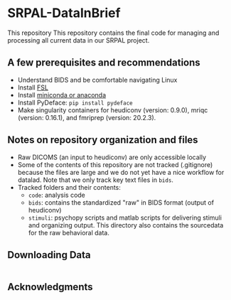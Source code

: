 # SRPAL-DataInBrief
This repository This repository contains the final code for managing and processing all current data in our SRPAL project.

## A few prerequisites and recommendations
- Understand BIDS and be comfortable navigating Linux
- Install [FSL](https://fsl.fmrib.ox.ac.uk/fsl/fslwiki/FslInstallation)
- Install [miniconda or anaconda](https://stackoverflow.com/questions/45421163/anaconda-vs-miniconda)
- Install PyDeface: `pip install pydeface`
- Make singularity containers for heudiconv (version: 0.9.0), mriqc (version: 0.16.1), and fmriprep (version: 20.2.3).


## Notes on repository organization and files
- Raw DICOMS (an input to heudiconv) are only accessible locally
- Some of the contents of this repository are not tracked (.gitignore) because the files are large and we do not yet have a nice workflow for datalad. Note that we only track key text files in `bids`.
- Tracked folders and their contents:
  - `code`: analysis code
  - `bids`: contains the standardized "raw" in BIDS format (output of heudiconv)
  - `stimuli`: psychopy scripts and matlab scripts for delivering stimuli and organizing output. This directory also contains the sourcedata for the raw behavioral data.


## Downloading Data
```

```


## Acknowledgments


[openneuro]: https://openneuro.org/
